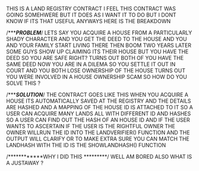 THIS IS A LAND REGISTRY CONTRACT 
I FEEL THIS CONTRACT WAS GOING SOMEHWERE BUT IT DOES AS I WANT IT TO DO
BUT I DONT KNOW IF ITS THAT USEFUL 
ANYWAYS 
HERE IS THE BREAKDOWN

/************PROBLEM*********/
LETS SAY YOU ACQUIRE A HOUSE FROM A PARTICULARLY SHADY CHARACTER
AND YOU GET THE DEED TO THE HOUSE AND YOU AND YOUR FAMILY START LIVING THERE 
THEN BOOM TWO YEARS LATER SOME GUYS SHOW UP CLAIMING ITS THEIR HOUSE
BUT YOU HAVE THE DEED SO YOU ARE SAFE RIGHT?
TURNS OUT BOTH OF YOU HAVE THE SAME DEED NOW YOU ARE IN A DILEMA 
SO YOU SETTLE IT OUT IN COURT AND YOU BOTH LOSE OWNERSHIP OF THE HOUSE
TURNS OUT YOU WERE INVOLVED IN A HOUSE OWNERSHIP SCAM
SO HOW DO YOU SOLVE THIS ?

/************SOLUTION*********/
THE CONTRACT GOES LIKE THIS WHEN YOU ACQUIRE A HOUSE 
ITS AUTOMATICALLY SAVED AT THE REGISTRY AND THE DETAILS
ARE HASHED AND A MAPPING OF THE HOUSE ID IS ATTACHED TO IT
SO A USER CAN ACQUIRE MANY LANDS ALL WITH DIFFERENT ID AND HASHES
SO A USER CAN FIND OUT THE HASH OF AN HOUSE ID
AND IF THE USER WANTS TO ASCERTAIN IF THE USER IS THE RIGHTFUL OWNER
THE OWNER WILLRUN THE ID INTO THE LANDVERIFIER() FUNCTION
AND THE OUTPUT WILL CLARIFY
OR TO MAKE EXTRA SURE
YOU CAN MATCH THE LANDHASH WITH THE ID IS THE SHOWLANDHASH() FUNCTION

/************WHY I DID THIS *********/
WELL AM BORED 
ALSO 
WHAT IS A JUSTAWAY ? 
